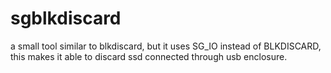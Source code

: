 # sgblkdiscard
a small tool similar to blkdiscard, but it uses SG_IO instead of BLKDISCARD, this makes it able to discard ssd connected through usb enclosure.
